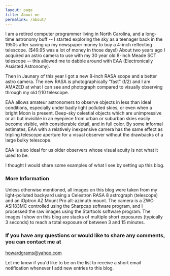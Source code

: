 ```yaml
---
layout: page
title: About me
permalink: /about/
---
```


I am a retired computer programmer living in North Carolina, and a long-time astronomy buff -- I started exploring the sky as a teenager back in the 1950s after saving up my newspaper money to buy a 4-inch reflecting telescope. ($49.95 was a lot of money in those days!) About two years ago I acquired an astro camera to use with my 30 year old 8-inch Meade SCT telescope -- this allowed me to dabble around with EAA (Electronically Assisted Astronomy).

Then in Jaunary of this year I got a new 8-inch RASA scope and a better astro camera.  The new RASA is photographically "fast" (f/2) and I am AMAZED at what I can see and photograph compared to visually observing through my old f/10 telescope.

EAA allows amateur astronomers to observe objects in less than ideal conditions, especially under badly light polluted skies, or even when a bright Moon is present. Deep-sky celestial objects which are unimpressive or all but invisible in an eyepiece from urban or suburban skies easily become visible, with considerable detail, and in full color. By some informal estimates, EAA with a relatively inexpensive camera has the same effect as tripling telescope aperture for a visual observer without the drawbacks of a large bulky telescope. 

EAA is also ideal for us older observers whose visual acuity is not what it used to be.

I thought I would share some examples of what I see by setting up this blog.

### More Information

Unless otherwise mentioned, all images on this blog were taken from my light-polluted backyard using a Celestron RASA 8 astrograph (telescope) and an iOptron AZ Mount Pro alt-azimuth mount. The camera is a ZWO ASI183MC controlled using the Sharpcap software program, and I processed the raw images using the Startools software program. The images I show on this blog are stacks of multiple  short exposures (typically 3 seconds) to reach a total exposure of between 3 and 15 minutes.

### If you have any questions or would like to share any comments, you can contact me at

[howardgrams@yahoo.com](mailto:howardgrams@yahoo.com)

Let me know if you'd like to be on the list to receive a short email notification whenever I add new entries to this blog.